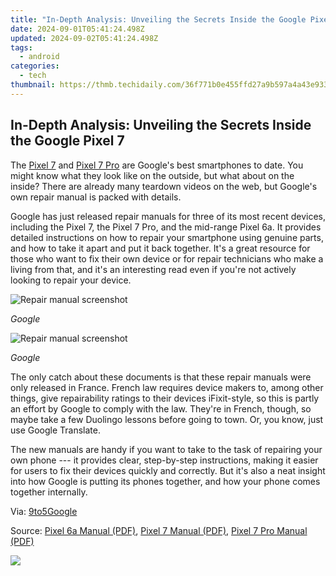 ```yaml
---
title: "In-Depth Analysis: Unveiling the Secrets Inside the Google Pixel 7"
date: 2024-09-01T05:41:24.498Z
updated: 2024-09-02T05:41:24.498Z
tags:
  - android
categories:
  - tech
thumbnail: https://thmb.techidaily.com/36f771b0e455ffd27a9b597a4a43e9338a94fa4efcb33fd8811a101c2c676422.png
---
```


## In-Depth Analysis: Unveiling the Secrets Inside the Google Pixel 7

The [Pixel 7](https://video-content-creator.techidaily.com/new-split-mkv-videos-with-ease-top-10-free-software-options-for-2024/) and [Pixel 7 Pro](https://vimeo-videos.techidaily.com/new-2024-approved-how-to-make-youtube-thumbnails-online-and-offline/) are Google's best smartphones to date. You might know what they look like on the outside, but what about on the inside? There are already many teardown videos on the web, but Google's own repair manual is packed with details.

 Google has just released repair manuals for three of its most recent devices, including the Pixel 7, the Pixel 7 Pro, and the mid-range Pixel 6a. It provides detailed instructions on how to repair your smartphone using genuine parts, and how to take it apart and put it back together. It's a great resource for those who want to fix their own device or for repair technicians who make a living from that, and it's an interesting read even if you're not actively looking to repair your device.

![Repair manual screenshot](https://static1.howtogeekimages.com/wordpress/wp-content/uploads/2023/01/pixel-7-pro-2.jpg) 

_Google_

![Repair manual screenshot](https://static1.howtogeekimages.com/wordpress/wp-content/uploads/2023/01/pixel-7-pro.jpg) 

_Google_

 The only catch about these documents is that these repair manuals were only released in France. French law requires device makers to, among other things, give repairability ratings to their devices iFixit-style, so this is partly an effort by Google to comply with the law. They're in French, though, so maybe take a few Duolingo lessons before going to town. Or, you know, just use Google Translate.

 The new manuals are handy if you want to take to the task of repairing your own phone --- it provides clear, step-by-step instructions, making it easier for users to fix their devices quickly and correctly. But it's also a neat insight into how Google is putting its phones together, and how your phone comes together internally.

 Via: [9to5Google](https://9to5google.com/2023/01/27/pixel-7-pro-repair-manual/) 

 Source: [Pixel 6a Manual (PDF)](https://storage.googleapis.com/support-kms-prod/0YC3vK9sxducf1lbr3t2F1iQVsVLEqYzDgoH), [Pixel 7 Manual (PDF)](https://storage.googleapis.com/support-kms-prod/du63Oli19O29NtIaUu9zoEfrJpbHhSKfpE2J), [Pixel 7 Pro Manual (PDF)](https://storage.googleapis.com/support-kms-prod/t6xSVXdGZ5HW8siFtksPBjwdMnxY9qp8MpB7)

<ins class="adsbygoogle"
     style="display:block"
     data-ad-format="autorelaxed"
     data-ad-client="ca-pub-7571918770474297"
     data-ad-slot="1223367746"></ins>



<ins class="adsbygoogle"
     style="display:block"
     data-ad-client="ca-pub-7571918770474297"
     data-ad-slot="8358498916"
     data-ad-format="auto"
     data-full-width-responsive="true"></ins>



<!-- affiliate ads begin -->
<a href="https://estore.macxdvd.com/order/checkout.php?PRODS=4526659&QTY=1&AFFILIATE=108875&CART=1"><img src="https://www.macxdvd.com/affiliate/new-banner/vcp-500x500.jpg" border="0"></a>
<!-- affiliate ads end -->